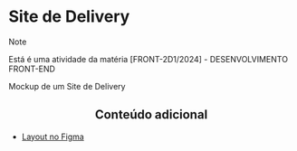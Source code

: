 # Site de Delivery


> [!NOTE]
> Está é uma atividade da matéria [FRONT-2D1/2024] - DESENVOLVIMENTO FRONT-END

Mockup de um Site de Delivery

<h2 align="center">Conteúdo adicional</h2>

- [Layout no Figma](https://www.figma.com/design/eVLYZ4Bz27Lljc0pM5l16T/Frontend-Site-Delivery?m=auto&t=8l5bs1pcbmP5JDUw-1)
